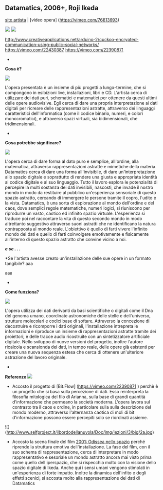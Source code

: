 ## Datamatics, 2006+, Roji Ikeda
[sito artista](http://www.ryojiikeda.com/project/datamatics/) | [video opera] (https://vimeo.com/76813693)

![](http://data.tomonaga.webfactional.com/static/ri_web/work/datapath2.jpg)
![](http://data.tomonaga.webfactional.com/static/ri_web/work/datamatics-datatron_8k-2.jpg)

http://www.creativeapplications.net/arduino-2/cuckoo-encrypted-communication-using-public-social-networks/
https://vimeo.com/22430387
https://vimeo.com/22390871 

-

**Cosa è?**

![](http://data.tomonaga.webfactional.com/static/ri_web/work/datamatics-datatron_3sxga.jpg)

L'opera presentata è un insieme di più progetti a lungo-termine, che si compongono in esibizioni live, installazioni, libri e CD. L'artista cerca di utilizzare dei dati puri, schematici e matematici per ottenere da questi ultimi delle opere audiovisive. Egli cerca di dare una propria interpretazione ai dati digitali per ricreare delle rappresentazioni astratte, attraverso dei linguaggi caratteristici dell'informatica (come il codice binario, numeri, e colori monocromatici), e attraverso spazi virtuali, sia bidimensionali, che tridimensionali.

-

**Cosa potrebbe significare?**

![](http://data.tomonaga.webfactional.com/static/ri_web/work/datatecture_5_sxga_version_01.jpg)

L'opera cerca di dare forma al dato puro e semplice, all'ordine, alla matematica, attraverso rappresentazioni astratte e mimetiche della materia. Datamatics cerca di dare una forma all'invisibile, di dare un'interpretazione allo spazio digitale e soprattutto di rendere una giusta e appropriata identità al codice digitale e al suo linguaggio. Tutto il lavoro esplora le potenzialità di percepire la multi sostanza dei dati invisibili, nascosti, che invade il nostro mondo in modo da restituire al pubblico un'esperienza sensoriale di questo spazio astratto, cercando di immergere le persone tramite il copro, l'udito e la vista. Datamatics, è una sorta di esplorazione al mondo dell'ordine e del caos, dove semplici regole matematiche, numeri logici, si riuniscono per riprodurre un vasto, caotico ed infinito spazio virtuale. L'esperienza si traduce poi nel raccontare la vita di questo secondo mondo in modo altrettanto suggestivo attraverso suoni astratti che ne identificano la natura contrapposta al mondo reale. L'obiettivo è quello di farti vivere l'infinito mondo dei dati e quello di farti coinvolgere emotivamente e fisicamente all'interno di questo spazio astratto che convine vicino a noi. 


***e se . . .***

*Se l'artista avesse creato un'installazione delle sue opere in un formato tangibile? aaa

aaa

-

**Come funziona?**

![](https://camo.githubusercontent.com/d0dc5d490183a6b30d371f3aa21228a109080754/687474703a2f2f7777772e6165632e61742f68756d616e6e61747572652f77702d636f6e74656e742f66696c65732f323030392f30372f4d475f353334322e6a7067)

L'opera utilizza dei dati derivanti da basi scientifiche o digitali come il Dna del genoma umano, coordinate astronomiche delle stelle e dell'universo, strutture molecolari e codici base di softare. Attraverso la concezione di decostruire e ricomporre i dati originali, l'installazione intrepreta le informazioni e riproduce un insieme di rappresentazioni astratte tramite dei proiettori, e delle tracce audio ricostruite con un sintetizzatore artificiale digitale. Nello sviluppo di nuove versioni del progetto, inoltre l'autore ricalcola e scansionda dei dati, in tempo reale, delle opere già esistenti per creare una nuova sequenza estesa che cerca di ottenere un'ulteriore astrazione del lavoro originale.

-

**Referenze**
![](https://i.vimeocdn.com/video/144686245_640.jpg)

- Accosto il progetto di [Bit.Flow] (https://vimeo.com/22390871 ) perchè è un progetto che si basa sulla percezione di dati. Esso reinterpreta la filosofia mitologica del filo di Arianna, sulla base di grandi quantità d'informazione che permeano la società moderna. L'opera lavora sul contrasto tra il caos e ordine, in particolare sulla sulla descrizione del mondo moderno, attraverso l'alternanza caotica di moli di bit d'informazione possono essere percepiti solo se riordinati assieme.

![] (http://www.selfproject.it/ilbordodellanuvola/Doc/img/lezioni/3/big/2a.jpg)

- Accosto la scena finale del film [2001: Odissea nello spazio](https://www.youtube.com/watch?v=ou6JNQwPWE0) perché riprende la struttura emotiva dell'installazione. La fase del film, con il suo schema di rappresentazione, cerca di interpretare in modo rappresentativo e sesoriale un mondo astratto ancora mai visto prima come quello dell'iperspazio, che si rispecchia molto con la visione dello spazio digitale di Ikeda. Anche qui i sensi umani vengono stimolati in un'esperienza di forte impatto. Inoltre la dinamica dell'infito e degli effetti scenici, si accosta molto alla rappresentazione dei dati di Datamatics
